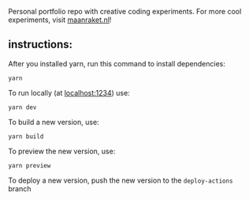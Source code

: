 Personal portfolio repo with creative coding experiments. For more cool experiments, visit [maanraket.nl](https://maanraket.nl)!

## instructions:

After you installed yarn, run this command to install dependencies:

`yarn`

To run locally (at [localhost:1234](http://localhost:1234)) use:

`yarn dev`

To build a new version, use:

`yarn build`

To preview the new version, use:

`yarn preview`

To deploy a new version, push the new version to the `deploy-actions` branch
